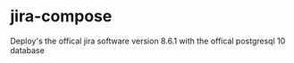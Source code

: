 # jira-compose
Deploy's the offical jira software version 8.6.1 with the offical postgresql 10 database

